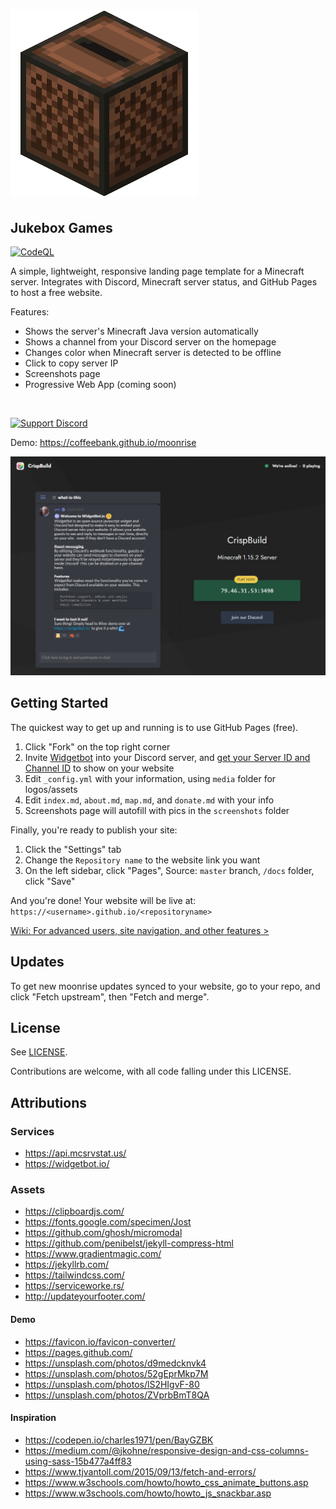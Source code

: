 # ![Moonrise logo](docs/media/favicon.ico)

## Jukebox Games
[![CodeQL](https://github.com/ilikecheesybread/jukeboxmc/actions/workflows/codeql-analysis.yml/badge.svg)](https://github.com/ilikecheesybread/jukeboxmc/actions/workflows/codeql-analysis.yml)

A simple, lightweight, responsive landing page template for a Minecraft server. Integrates with Discord, Minecraft server status, and GitHub Pages to host a free website.

Features:

- Shows the server's Minecraft Java version automatically
- Shows a channel from your Discord server on the homepage
- Changes color when Minecraft server is detected to be offline
- Click to copy server IP
- Screenshots page
- Progressive Web App (coming soon)

<br />

[![Support Discord](https://img.shields.io/badge/Support%20Discord-▸-7289DA?style=for-the-badge&logo=discord&logoColor=white)](https://coffeebank.github.io/discord)

Demo: <https://coffeebank.github.io/moonrise>

![CrispBuild demo](docs/media/demo01.jpg)

## Getting Started

The quickest way to get up and running is to use GitHub Pages (free).

1. Click "Fork" on the top right corner
1. Invite [Widgetbot](https://widgetbot.io) into your Discord server, and [get your Server ID and Channel ID](https://www.youtube.com/watch?v=6dqYctHmazc) to show on your website
1. Edit `_config.yml` with your information, using `media` folder for logos/assets
1. Edit `index.md`, `about.md`, `map.md`, and `donate.md` with your info
1. Screenshots page will autofill with pics in the `screenshots` folder

Finally, you're ready to publish your site:

1. Click the "Settings" tab
1. Change the `Repository name` to the website link you want
1. On the left sidebar, click "Pages", Source: `master` branch, `/docs` folder, click "Save"

And you're done! Your website will be live at: `https://<username>.github.io/<repositoryname>`

[Wiki: For advanced users, site navigation, and other features >](https://github.com/coffeebank/moonrise/wiki)

## Updates

To get new moonrise updates synced to your website, go to your repo, and click "Fetch upstream", then "Fetch and merge".

## License

See [LICENSE](LICENSE.md).

Contributions are welcome, with all code falling under this LICENSE.

## Attributions

### Services

- <https://api.mcsrvstat.us/>
- <https://widgetbot.io/>

### Assets

- <https://clipboardjs.com/>
- <https://fonts.google.com/specimen/Jost>
- <https://github.com/ghosh/micromodal>
- <https://github.com/penibelst/jekyll-compress-html>
- <https://www.gradientmagic.com/>
- <https://jekyllrb.com/>
- <https://tailwindcss.com/>
- <https://serviceworke.rs/>
- <http://updateyourfooter.com/>

#### Demo

- <https://favicon.io/favicon-converter/>
- <https://pages.github.com/>
- <https://unsplash.com/photos/d9medcknvk4>
- <https://unsplash.com/photos/52gEprMkp7M>
- <https://unsplash.com/photos/lS2HIgvF-80>
- <https://unsplash.com/photos/ZVprbBmT8QA>

#### Inspiration

- <https://codepen.io/charles1971/pen/BayGZBK>
- <https://medium.com/@jkohne/responsive-design-and-css-columns-using-sass-15b477a4ff83>
- <https://www.tjvantoll.com/2015/09/13/fetch-and-errors/>
- <https://www.w3schools.com/howto/howto_css_animate_buttons.asp>
- <https://www.w3schools.com/howto/howto_js_snackbar.asp>
